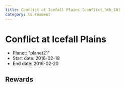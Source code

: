 ```yaml
---
title: Conflict at Icefall Plains (conflict_hth_10)
category: tournament
---
```

# Conflict at Icefall Plains

  * Planet: "planet21"
  * Start date: 2016-02-18
  * End date: 2016-02-20

## Rewards

